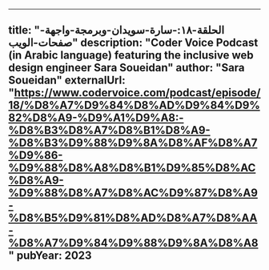---
title: "الحلقة-١٨:-سارة-سويدان-وبرمجة-واجهة-صفحات-الويب"
description: "Coder Voice Podcast (in Arabic language) featuring the inclusive web design engineer Sara Soueidan"
author: "Sara Soueidan"
externalUrl: "https://www.codervoice.com/podcast/episode/18/%D8%A7%D9%84%D8%AD%D9%84%D9%82%D8%A9-%D9%A1%D9%A8:-%D8%B3%D8%A7%D8%B1%D8%A9-%D8%B3%D9%88%D9%8A%D8%AF%D8%A7%D9%86-%D9%88%D8%A8%D8%B1%D9%85%D8%AC%D8%A9-%D9%88%D8%A7%D8%AC%D9%87%D8%A9-%D8%B5%D9%81%D8%AD%D8%A7%D8%AA-%D8%A7%D9%84%D9%88%D9%8A%D8%A8"
pubYear: 2023
--
